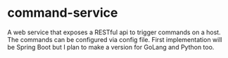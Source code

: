 # command-service
A web service that exposes a RESTful api to trigger commands on a host. The commands can be configured via config file. First implementation will be Spring Boot but I plan to make a version for GoLang and Python too. 
